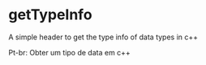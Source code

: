 # getTypeInfo
A simple header to get the type info of data types in c++

Pt-br: Obter um tipo de data em c++
